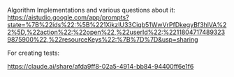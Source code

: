 

Algorithm Implementations and various questions about it:
https://aistudio.google.com/app/prompts?state=%7B%22ids%22:%5B%221XikzIU33Ciqb51WwVrPfDkegyBf3hlVA%22%5D,%22action%22:%22open%22,%22userId%22:%22118047174893239875900%22,%22resourceKeys%22:%7B%7D%7D&usp=sharing


For creating tests:

https://claude.ai/share/afda9ff8-02a5-4914-bb84-94400ff6e1f6


